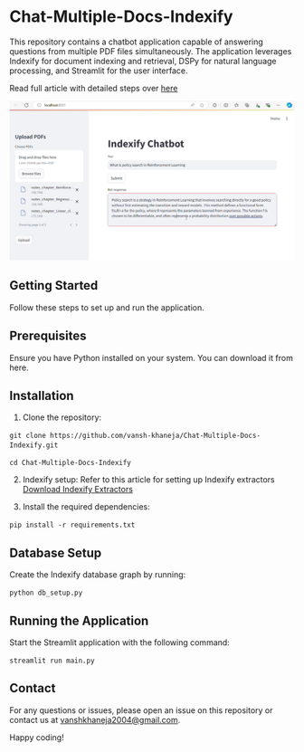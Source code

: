 # Chat-Multiple-Docs-Indexify
This repository contains a chatbot application capable of answering questions from multiple PDF files simultaneously. The application leverages Indexify for document indexing and retrieval, DSPy for natural language processing, and Streamlit for the user interface.

Read full article with detailed steps over [here](https://www.superteams.ai/blog/building-a-multi-document-rag-application-with-indexify-dspy-and-llama-3)

![Alt Text - description of the image](https://github.com/vansh-khaneja/Chat-Multiple-Docs-Indexify/blob/main/sample%20outputs/output1.png?raw=true)

## Getting Started
Follow these steps to set up and run the application.

## Prerequisites
Ensure you have Python installed on your system. You can download it from here.

## Installation
1) Clone the repository:
   
```git clone https://github.com/vansh-khaneja/Chat-Multiple-Docs-Indexify.git```

```cd Chat-Multiple-Docs-Indexify```

2) Indexify setup:
Refer to this article for setting up Indexify extractors
[Download Indexify Extractors](https://docs.getindexify.ai/apis/extractors/pdf/#marker-extractor)

4) Install the required dependencies:

```pip install -r requirements.txt```

## Database Setup
Create the Indexify database graph by running:

```python db_setup.py```

## Running the Application
Start the Streamlit application with the following command:


```streamlit run main.py```


## Contact
For any questions or issues, please open an issue on this repository or contact us at [vanshkhaneja2004@gmail.com](vanshkhaneja2004@gmail.com).



Happy coding!



